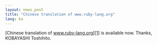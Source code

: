 ```yaml
---
layout: news_post
title: "Chinese translation of www.ruby-lang.org"
lang: ko
---
```


[Chinese translation of www.ruby-lang.org][1] is available now. Thanks,
KOBAYASHI Toshihito.



[1]: http://rubycn.ce-lab.net/ 
